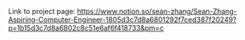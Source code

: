 Link to project page: https://www.notion.so/sean-zhang/Sean-Zhang-Aspiring-Computer-Engineer-1805d3c7d8a6801292f7ced387f20249?p=1b15d3c7d8a6802c8c51e6af6f418733&pm=c
